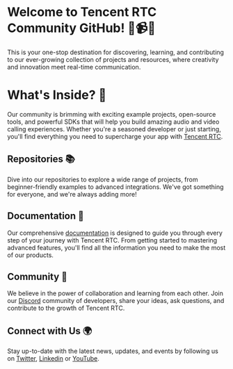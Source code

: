 Welcome to Tencent RTC Community GitHub! 🚀📹📱
===

This is your one-stop destination for discovering, learning, and contributing to our ever-growing collection of projects and resources, where creativity and innovation meet real-time communication.

What's Inside? 🎁
===

Our community is brimming with exciting example projects, open-source tools, and powerful SDKs that will help you build amazing audio and video calling experiences. Whether you're a seasoned developer or just starting, you'll find everything you need to supercharge your app with [Tencent RTC](https://trtc.io).

Repositories 📚
-
Dive into our repositories to explore a wide range of projects, from beginner-friendly examples to advanced integrations. We've got something for everyone, and we're always adding more!

Documentation 📖
-
Our comprehensive [documentation](https://trtc.io/document) is designed to guide you through every step of your journey with Tencent RTC. From getting started to mastering advanced features, you'll find all the information you need to make the most of our products.

Community 💬
-
We believe in the power of collaboration and learning from each other. Join our [Discord](https://discord.gg/vDHty6ddrZ) community of developers, share your ideas, ask questions, and contribute to the growth of Tencent RTC.

Connect with Us 🌍
-
Stay up-to-date with the latest news, updates, and events by following us on [Twitter](https://twitter.com/TencentRTC),
[Linkedin](https://www.linkedin.com/company/tencentrtc) or [YouTube](https://www.youtube.com/@tencentrtc).
